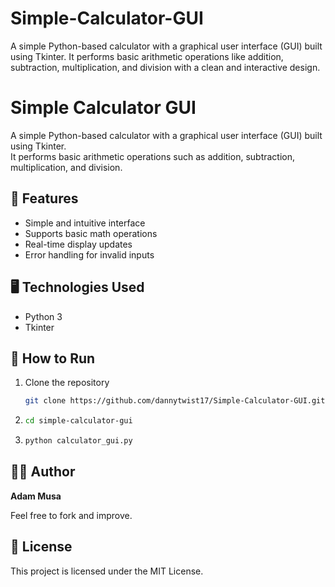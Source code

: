 # Simple-Calculator-GUI
A simple Python-based calculator with a graphical user interface (GUI) built using Tkinter. It performs basic arithmetic operations like addition, subtraction, multiplication, and division with a clean and interactive design.
# Simple Calculator GUI

A simple Python-based calculator with a graphical user interface (GUI) built using Tkinter.  
It performs basic arithmetic operations such as addition, subtraction, multiplication, and division.  

## 🔧 Features
- Simple and intuitive interface  
- Supports basic math operations  
- Real-time display updates  
- Error handling for invalid inputs  

## 🖥️ Technologies Used
- Python 3  
- Tkinter  

## 🚀 How to Run
1. Clone the repository  
   ```bash
   git clone https://github.com/dannytwist17/Simple-Calculator-GUI.git
   ```
2. ```bash
   cd simple-calculator-gui
   ```
3. ```bash
   python calculator_gui.py
   ```

## 🧑‍💻 Author
**Adam Musa**

Feel free to fork and improve.
## 📄 License
This project is licensed under the MIT License.
